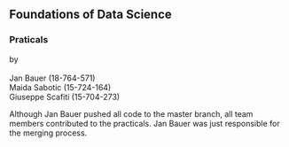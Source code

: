 ## Foundations of Data Science
### Praticals
by<br/>  
Jan Bauer (18-764-571)  
Maida Sabotic (15-724-164)  
Giuseppe Scafiti (15-704-273)  

Although Jan Bauer pushed all code to the master branch, all team members contributed to the practicals. Jan Bauer was just responsible for the merging process.
